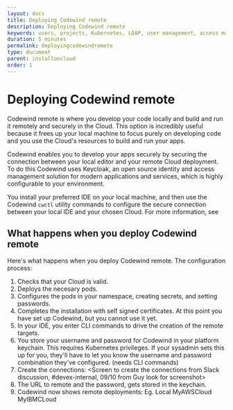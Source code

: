```yaml
---
layout: docs
title: Deploying Codewind remote
description: Deploying Codewind remote
keywords: users, projects, Kubernetes, LDAP, user management, access management, login, deployment, pod, security, securing Cloud connection
duration: 5 minutes
permalink: deployingcodewindremote
type: document
parent: installoncloud
order: 1
---
```


# Deploying Codewind remote

Codewind remote is where you develop your code locally and build and run it remotely and securely in the Cloud. This option is incredibly useful because it frees up your local machine to focus purely on developing code and you use the Cloud's resources to build and run your apps. 

Codewind enables you to develop your apps securely by securing the connection between your local editor and your remote Cloud deployment. To do this Codewind uses Keycloak, an open source identity and access management solution for modern applications and services, which is highly configurable to your environment. 

You install your preferred IDE on your local machine, and then use the Codewind `cwctl` utility commands to configure the secure connection between your local IDE and your chosen Cloud. For more information, see 

## What happens when you deploy Codewind remote

Here's what happens when you deploy Codewind remote. The configuration process:

1. Checks that your Cloud is valid.
2. Deploys the necesary pods.
3. Configures the pods in your namespace, creating secrets, and setting passwords.
4. Completes the installation with self signed certificates. At this point you have set up Codewind, but you cannot use it yet.
5. In your IDE, you enter CLI commands to drive the creation of the remote targets.  
6. You store your username and password for Codewind in your platform keychain. This requires Kubernetes privileges. If your sysadmin sets this up for you, they'll have to let you know the username and password combination they've configured. 
(needs CLI commands)
7. Create the connections: 
        <Screen to create the connections from Slack discussion, #devex-internal, 09/10 from Guy look for screenshot>
8. The URL to remote and the password, gets stored in the keychain.
9. Codewind now shows remote deployments:
        <screenshot would be nice here>
        Eg. Local 
            MyAWSCloud
            MyIBMCLoud
        <check with design...>

